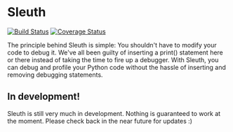 # Sleuth
[![Build Status](https://travis-ci.org/emrob/sleuth.svg?branch=master)](https://travis-ci.org/emrob/sleuth)
[![Coverage Status](https://img.shields.io/coveralls/emrob/sleuth.svg)](https://coveralls.io/r/emrob/sleuth)

The principle behind Sleuth is simple: You shouldn't have to modify your code to
debug it. We've all been guilty of inserting a print() statement here or there
instead of taking the time to fire up a debugger. With Sleuth, you can debug and
profile your Python code without the hassle of inserting and removing debugging
statements.

## In development!

Sleuth is still very much in development. Nothing is guaranteed to work at the
moment. Please check back in the near future for updates :)
